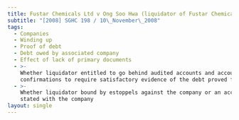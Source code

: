```yaml
---
title: Fustar Chemicals Ltd v Ong Soo Hwa (liquidator of Fustar Chemicals Pte Ltd)
subtitle: "[2008] SGHC 198 / 10\_November\_2008"
tags:
  - Companies
  - Winding up
  - Proof of debt
  - Debt owed by associated company
  - Effect of lack of primary documents
  - >-
    Whether liquidator entitled to go behind audited accounts and account
    confirmations to require satisfactory evidence of the debt proved for
  - >-
    Whether liquidator bound by estoppels against the company or an account
    stated with the company
layout: single
---
```


